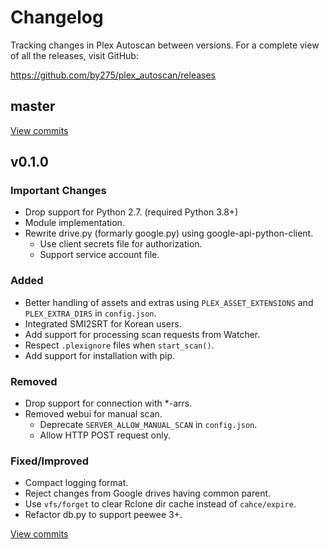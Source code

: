 # Changelog

Tracking changes in Plex Autoscan between versions. For a complete view of all the
releases, visit GitHub:

<https://github.com/by275/plex_autoscan/releases>

## master

[View commits](https://github.com/by275/plex_autoscan/compare/v0.1.0...master)

## v0.1.0

### Important Changes

* Drop support for Python 2.7. (required Python 3.8+)
* Module implementation.
* Rewrite drive.py (formarly google.py) using google-api-python-client.
  * Use client secrets file for authorization.
  * Support service account file.

### Added

* Better handling of assets and extras using `PLEX_ASSET_EXTENSIONS` and `PLEX_EXTRA_DIRS` in `config.json`.
* Integrated SMI2SRT for Korean users.
* Add support for processing scan requests from Watcher.
* Respect `.plexignore` files when `start_scan()`.
* Add support for installation with pip.

### Removed

* Drop support for connection with *-arrs.
* Removed webui for manual scan.
  * Deprecate `SERVER_ALLOW_MANUAL_SCAN` in `config.json`.
  * Allow HTTP POST request only.

### Fixed/Improved

* Compact logging format.
* Reject changes from Google drives having common parent.
* Use `vfs/forget` to clear Rclone dir cache instead of `cahce/expire`.
* Refactor db.py to support peewee 3+.

[View commits](https://github.com/by275/plex_autoscan/compare/4e31fb19d81ca9d7ff0fc2f362f9accfff979bc4...v0.1.0)
